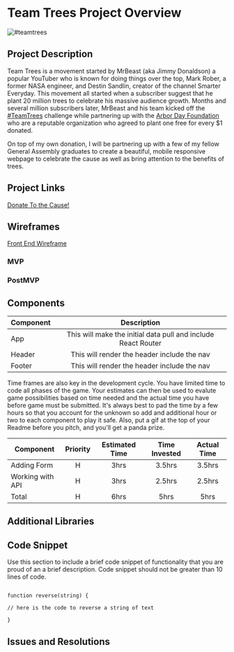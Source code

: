 
# Team Trees Project Overview
![#teamtrees](https://i2.wp.com/thetechieguy.com/wp-content/uploads/2019/10/Mr-Beast-TeamTrees-save-the-planet.png?resize=880,440&ssl=1) 

## Project Description

Team Trees is a movement started by MrBeast (aka Jimmy Donaldson) a popular YouTuber who is known for doing things over the top, Mark Rober, a former NASA engineer, and Destin Sandlin, creator of the channel Smarter Everyday. This movement all started when a subscriber suggest that he plant 20 million trees to celebrate his massive audience growth. Months and several million subscribers later, MrBeast and his team kicked off the [#TeamTrees](https://teamtrees.org/)  challenge while partnering up with the [Arbor Day Foundation](https://www.arborday.org/) who are a reputable organization who agreed to plant one free for every $1 donated.

On top of my own donation, I will be partnering up with a few of my fellow General Assembly graduates to create a beautiful, mobile responsive webpage to celebrate the cause as well as bring attention to the benefits of trees. 

## Project Links

   [Donate To the Cause!](https://teamtrees.org/) 

 
## Wireframes
  
  [Front End Wireframe](https://res.cloudinary.com/mrtommyliang/image/upload/v1572382607/Team%20Trees/Wireframe.jpg)

### MVP

### PostMVP  

## Components

| Component | Description |
| --- | :---: |
| App | This will make the initial data pull and include React Router|
| Header | This will render the header include the nav |
| Footer | This will render the header include the nav |


Time frames are also key in the development cycle. You have limited time to code all phases of the game. Your estimates can then be used to evalute game possibilities based on time needed and the actual time you have before game must be submitted. It's always best to pad the time by a few hours so that you account for the unknown so add and additional hour or two to each component to play it safe. Also, put a gif at the top of your Readme before you pitch, and you'll get a panda prize.

| Component | Priority | Estimated Time | Time Invested | Actual Time |
| --- | :---: | :---: | :---: | :---: |
| Adding Form | H | 3hrs| 3.5hrs | 3.5hrs |
| Working with API | H | 3hrs| 2.5hrs | 2.5hrs |
| Total | H | 6hrs| 5hrs | 5hrs |

  

## Additional Libraries
  

## Code Snippet

  

Use this section to include a brief code snippet of functionality that you are proud of an a brief description. Code snippet should not be greater than 10 lines of code.

  

```

function reverse(string) {

// here is the code to reverse a string of text

}

```

  

## Issues and Resolutions
